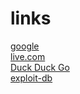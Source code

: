 # links

[google](http://www.google.com)  
[live.com](http://www.live.com)  
[Duck Duck Go](https://duckduckgo.com)  
[exploit-db](http://www.exploit-db.com)
